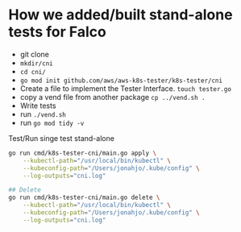 
# How we added/built stand-alone tests for Falco

- git clone 
- `mkdir/cni`
- `cd cni/`
- `go mod init github.com/aws/aws-k8s-tester/k8s-tester/cni`
- Create a file to implement the Tester Interface.   `touch tester.go`
- copy a vend file from another package    `cp ../vend.sh .`
- Write tests
- run  `./vend.sh`
- run  `go mod tidy -v`



Test/Run singe test stand-alone
```bash
go run cmd/k8s-tester-cni/main.go apply \
    --kubectl-path="/usr/local/bin/kubectl" \
    --kubeconfig-path="/Users/jonahjo/.kube/config" \
    --log-outputs="cni.log"

## Delete
go run cmd/k8s-tester-cni/main.go delete \
    --kubectl-path="/usr/local/bin/kubectl" \
    --kubeconfig-path="/Users/jonahjo/.kube/config" \
    --log-outputs="cni.log"
```
